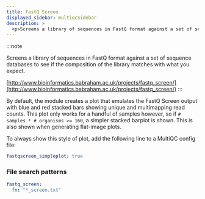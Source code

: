 ```yaml
---
title: FastQ Screen
displayed_sidebar: multiqcSidebar
description: >
  <p>Screens a library of sequences in FastQ format against a set of sequence databases to see if the composition of the library matches with what you expect.</p>
---
```


<!--
~~~~~ DO NOT EDIT ~~~~~
This file is autogenerated from the MultiQC module python docstring.
Do not edit the markdown, it will be overwritten.

File path for the source of this content: multiqc/modules/fastq_screen/fastq_screen.py
~~~~~~~~~~~~~~~~~~~~~~~
-->

:::note

<p>Screens a library of sequences in FastQ format against a set of sequence databases to see if the composition of the library matches with what you expect.</p>

[http://www.bioinformatics.babraham.ac.uk/projects/fastq_screen/](http://www.bioinformatics.babraham.ac.uk/projects/fastq_screen/)
:::

By default, the module creates a plot that emulates the FastQ Screen output
with blue and red stacked bars showing unique and multimapping read counts.
This plot only works for a handful of samples however, so if
`# samples * # organisms >= 160`, a simpler stacked barplot is shown. This
is also shown when generating flat-image plots.

To always show this style of plot, add the following line to a MultiQC config file:

```yaml
fastqscreen_simpleplot: true
```

### File search patterns

```yaml
fastq_screen:
  fn: "*_screen.txt"
```
